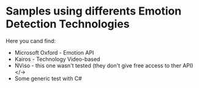 Samples using differents Emotion Detection Technologies
========================================
Here you cand find:
-   Microsoft Oxford - Emotion API
-   Kairos - Technology Video-based
-   NViso - this one wasn't tested (they don't give free access to ther API)</->
-   Some generic test with C#